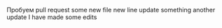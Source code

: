 Пробуем pull request
some new file
new line
update something 
another update
I have made some edits
